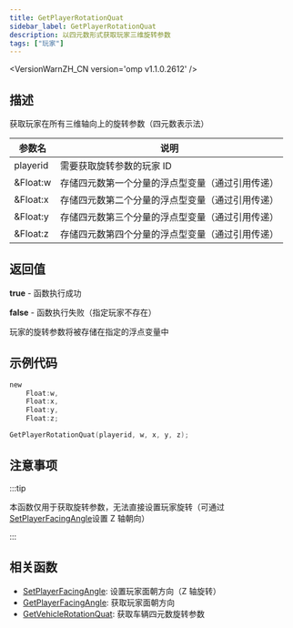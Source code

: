 ```yaml
---
title: GetPlayerRotationQuat
sidebar_label: GetPlayerRotationQuat
description: 以四元数形式获取玩家三维旋转参数
tags: ["玩家"]
---
```


<VersionWarnZH_CN version='omp v1.1.0.2612' />

## 描述

获取玩家在所有三维轴向上的旋转参数（四元数表示法）

| 参数名   | 说明                                             |
| -------- | ------------------------------------------------ |
| playerid | 需要获取旋转参数的玩家 ID                        |
| &Float:w | 存储四元数第一个分量的浮点型变量（通过引用传递） |
| &Float:x | 存储四元数第二个分量的浮点型变量（通过引用传递） |
| &Float:y | 存储四元数第三个分量的浮点型变量（通过引用传递） |
| &Float:z | 存储四元数第四个分量的浮点型变量（通过引用传递） |

## 返回值

**true** - 函数执行成功

**false** - 函数执行失败（指定玩家不存在）

玩家的旋转参数将被存储在指定的浮点变量中

## 示例代码

```c
new
    Float:w,
    Float:x,
    Float:y,
    Float:z;

GetPlayerRotationQuat(playerid, w, x, y, z);
```

## 注意事项

:::tip

本函数仅用于获取旋转参数，无法直接设置玩家旋转（可通过[SetPlayerFacingAngle](SetPlayerFacingAngle)设置 Z 轴朝向）

:::

## 相关函数

- [SetPlayerFacingAngle](SetPlayerFacingAngle): 设置玩家面朝方向（Z 轴旋转）
- [GetPlayerFacingAngle](GetPlayerFacingAngle): 获取玩家面朝方向
- [GetVehicleRotationQuat](GetVehicleRotationQuat): 获取车辆四元数旋转参数
